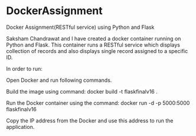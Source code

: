 # DockerAssignment
Docker Assignment(RESTful service) using Python and Flask

Saksham Chandrawat and I have created a docker container running on Python and Flask.
This container runs a RESTful service which displays collection of records and also displays single record assigned to a specific ID.

In order to run:

Open Docker and run following commands.

Build the image using command: docker build -t flaskfinalv16 .

Run the Docker container using the command: docker run -d -p 5000:5000 flaskfinalv16

Copy the IP address from the Docker and use this address to run the application.
